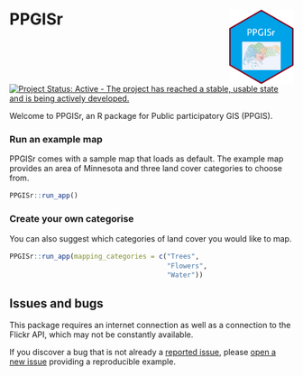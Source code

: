 
# PPGISr <a href="https://github.com/GLISA-umich/PPGISr"><img src="inst/figures/README_hex.png" align="right" height="132" /></a>

[![Project Status: Active - The project has reached a stable, usable
state and is being actively
developed.](https://www.repostatus.org/badges/latest/active.svg)](https://www.repostatus.org/#active)

Welcome to PPGISr, an R package for Public participatory GIS (PPGIS).

### Run an example map

PPGISr comes with a sample map that loads as default. The example map
provides an area of Minnesota and three land cover categories to choose
from.

``` r
PPGISr::run_app()
```

### Create your own categorise

You can also suggest which categories of land cover you would like to
map.

``` r
PPGISr::run_app(mapping_categories = c("Trees", 
                                       "Flowers",
                                       "Water"))
```

## Issues and bugs

This package requires an internet connection as well as a connection to
the Flickr API, which may not be constantly available.

If you discover a bug that is not already a [reported
issue](https://github.com/GLISA-umich/PPGISr/issues), please [open a new
issue](https://github.com/GLISA-umich/PPGISr/issues/new) providing a
reproducible example.
